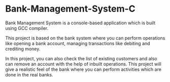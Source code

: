# Bank-Management-System-C

Bank Management System is a console-based application which is built using GCC compiler.

This project is based on the bank system where you can perform operations like opening a bank account, managing transactions like debiting and crediting money.

In this project, you can also check the list of existing customers and also can remove an account with the help of inbuilt operations.
This project will give a realistic feel of the bank where you can perform activities which are done in the real banks.

